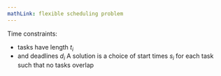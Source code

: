 ```yaml
---
mathLink: flexible scheduling problem
---
```


Time constraints:
- tasks have length $t_{i}$
- and deadlines $d_{i}$
A solution is a choice of start times $s_{i}$ for each task such that no tasks overlap

